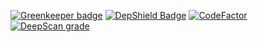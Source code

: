 
[![Greenkeeper badge](https://badges.greenkeeper.io/heltondoria/event-system.svg)](https://greenkeeper.io/)
[![DepShield Badge](https://depshield.sonatype.org/badges/heltondoria/repository/depshield.svg)](https://depshield.github.io)
[![CodeFactor](https://www.codefactor.io/repository/github/heltondoria/event-system/badge)](https://www.codefactor.io/repository/github/heltondoria/event-system)
[![DeepScan grade](https://deepscan.io/api/teams/3723/projects/5480/branches/41978/badge/grade.svg)](https://deepscan.io/dashboard#view=project&tid=3723&pid=5480&bid=41978)
